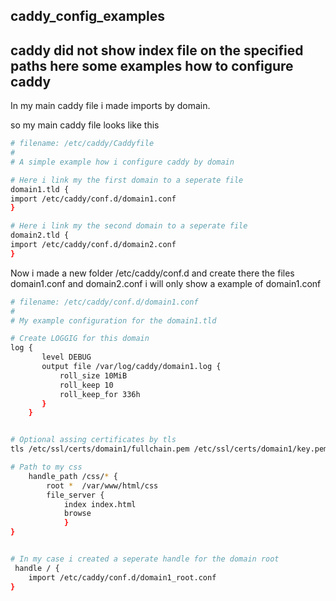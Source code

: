 ## caddy_config_examples
## caddy did not show index file on the specified paths here some examples how to configure caddy


In my main caddy file i made imports by domain. 

so my main caddy file looks like this


```bash
# filename: /etc/caddy/Caddyfile
#
# A simple example how i configure caddy by domain

# Here i link my the first domain to a seperate file
domain1.tld {
import /etc/caddy/conf.d/domain1.conf
}

# Here i link my the second domain to a seperate file
domain2.tld {
import /etc/caddy/conf.d/domain2.conf
}

```



Now i made a new folder /etc/caddy/conf.d and create there the files domain1.conf and domain2.conf i will only show a example of domain1.conf

```bash
# filename: /etc/caddy/conf.d/domain1.conf
#
# My example configuration for the domain1.tld

# Create LOGGIG for this domain
log {
       level DEBUG
       output file /var/log/caddy/domain1.log {
           roll_size 10MiB
           roll_keep 10
           roll_keep_for 336h
       }
    }


# Optional assing certificates by tls
tls /etc/ssl/certs/domain1/fullchain.pem /etc/ssl/certs/domain1/key.pem

# Path to my css
	handle_path /css/* {
		root *  /var/www/html/css
		file_server {
			index index.html
			browse
			}
}


# In my case i created a seperate handle for the domain root 
 handle / {
	import /etc/caddy/conf.d/domain1_root.conf
}

```




